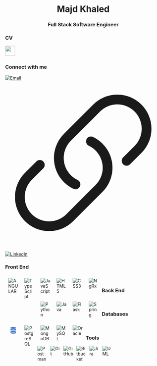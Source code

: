 <h1 align="center">Majd Khaled</h1>
<h3 align="center">Full Stack Software Engineer</h3>

### CV

<a href="https://drive.google.com/file/d/1Llu9bqofTWAU-QIB4SU5COzCvfx1Mt7B/view?usp=sharing"><img height="32" width="32" src="https://cdn.simpleicons.org/readthedocs/black/white"/></a>

### Connect with me

<a href="mailto:majd40098@gmail.com" target="blank"><img height="32" width="32" alt="Email" src="https://cdn.simpleicons.org/maildotru/black/white"/></a>
&nbsp;&nbsp;

<a href="mailto:majd40098@gmail.com" target="blank" height="32" width="32">
<svg data-slot="icon" fill="none" stroke-width="1.5" stroke="currentColor" viewBox="0 0 24 24" xmlns="http://www.w3.org/2000/svg" aria-hidden="true">
  <path stroke-linecap="round" stroke-linejoin="round" d="M13.19 8.688a4.5 4.5 0 0 1 1.242 7.244l-4.5 4.5a4.5 4.5 0 0 1-6.364-6.364l1.757-1.757m13.35-.622 1.757-1.757a4.5 4.5 0 0 0-6.364-6.364l-4.5 4.5a4.5 4.5 0 0 0 1.242 7.244"></path>
</svg>
</a>
&nbsp;&nbsp;

<a href="https://linkedin.com/in/majd40" target="blank"><img height="32" width="32" alt="LinkedIn" src="https://cdn.simpleicons.org/linkedin/black/white"/></a>

### Front End

<img align="left" alt="ANGULAR" width="32px" style="padding:10px;" src="https://cdn.jsdelivr.net/gh/devicons/devicon/icons/angularjs/angularjs-plain.svg" />
<img align="left" alt="TypeScript" width="32px" style="padding:10px;" src="https://cdn.jsdelivr.net/gh/devicons/devicon/icons/typescript/typescript-plain.svg" />
<img align="left" alt="JavaScript" width="32px" style="padding:10px;" src="https://cdn.jsdelivr.net/gh/devicons/devicon/icons/javascript/javascript-plain.svg" />
<img align="left" alt="HTML5" width="32px" style="padding:10px;" src="https://cdn.jsdelivr.net/gh/devicons/devicon/icons/html5/html5-original.svg" />
<img align="left" alt="CSS3" width="32px" style="padding:10px;" src="https://cdn.jsdelivr.net/gh/devicons/devicon/icons/css3/css3-original.svg" />
<img align="left" alt="NgRx" width="32px" style="padding:10px;" src="https://cdn.jsdelivr.net/gh/devicons/devicon/icons/redux/redux-original.svg" />

</br>

### Back End

<img align="left" alt="Python" width="32px" style="padding:10px;" src="https://cdn.jsdelivr.net/gh/devicons/devicon/icons/python/python-original.svg" />
<img align="left" alt="Java" width="32px" style="padding:10px;" src="https://cdn.jsdelivr.net/gh/devicons/devicon/icons/java/java-original.svg" />
<img align="left" alt="Flask" width="32px" style="padding:10px;" src="https://cdn.jsdelivr.net/gh/devicons/devicon/icons/flask/flask-original-wordmark.svg" />
<img align="left" alt="Spring" width="32px" style="padding:10px;" src="https://cdn.jsdelivr.net/gh/devicons/devicon/icons/spring/spring-original.svg" />

</br>

### Databases

<img align="left" alt="SQL" width="32px" style="padding:10px;" src="https://raw.githubusercontent.com/github/explore/80688e429a7d4ef2fca1e82350fe8e3517d3494d/topics/sql/sql.png" />
<img align="left" alt="PostgreSQL" width="32px" style="padding:10px;" src="https://cdn.jsdelivr.net/gh/devicons/devicon/icons/postgresql/postgresql-plain-wordmark.svg" />
<img align="left" alt="MongoDB" width="32px" style="padding:10px;" src="https://cdn.jsdelivr.net/gh/devicons/devicon/icons/mongodb/mongodb-plain-wordmark.svg" />
<img align="left" alt="MySQL" width="32px" style="padding:10px;" src="https://cdn.jsdelivr.net/gh/devicons/devicon/icons/mysql/mysql-plain-wordmark.svg" />
<img align="left" alt="Oracle" width="32px" style="padding:10px;" src="https://cdn.jsdelivr.net/gh/devicons/devicon/icons/oracle/oracle-original.svg" />

</br>

### Tools

<img align="left" alt="Postman" width="32px" style="padding-right:10px;" src="https://cdn.jsdelivr.net/gh/devicons/devicon@latest/icons/postman/postman-original.svg" />
<img align="left" alt="Git" width="32px" style="padding-right:10px;" src="https://cdn.jsdelivr.net/gh/devicons/devicon@latest/icons/git/git-plain-wordmark.svg" />
<img align="left" alt="GitHub" width="32px" style="padding-right:10px;" src="https://cdn.jsdelivr.net/gh/devicons/devicon@latest/icons/github/github-original-wordmark.svg"/>
<img align="left" alt="Bitbucket" width="32px" style="padding-right:10px;" src="https://cdn.jsdelivr.net/gh/devicons/devicon@latest/icons/bitbucket/bitbucket-original-wordmark.svg" />
<img align="left" alt="Jira" width="32px" style="padding-right:10px;" src="https://cdn.jsdelivr.net/gh/devicons/devicon@latest/icons/jira/jira-original-wordmark.svg" />
<img align="left" alt="UML" width="32px" style="padding-right:10px;" src="https://cdn.jsdelivr.net/gh/devicons/devicon@latest/icons/unifiedmodelinglanguage/unifiedmodelinglanguage-original.svg" />
